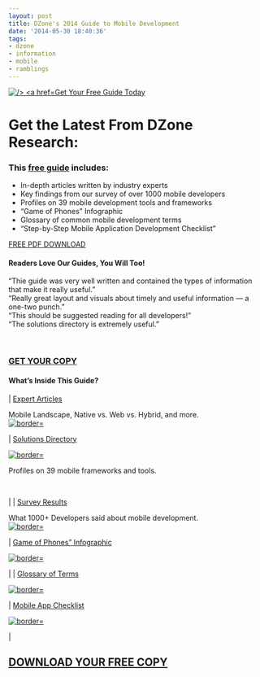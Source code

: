 ```yaml
---
layout: post
title: DZone's 2014 Guide to Mobile Development
date: '2014-05-30 18:40:36'
tags:
- dzone
- information
- mobile
- ramblings
---
```


[ ![ /> </a><br />
<a href=](http://dzone.com/sites/all/files/mobile-guide-cover_2.png)Get Your Free Guide Today](http://www.dzone.com/research/guide-to-mobile-development?utm_source=mvb&utm_medium=blog&utm_campaign=Simon_Jackson)

# Get the Latest From DZone Research:

### This [free guide](http://www.dzone.com/research/guide-to-mobile-development?utm_source=mvb&utm_medium=blog&utm_campaign=Simon_Jackson) includes:

- In-depth articles written by industry experts
- Key findings from our survey of over 1000 mobile developers
- Profiles on 39 mobile development tools and frameworks
- “Game of Phones” Infographic
- Glossary of common mobile development terms
- “Step-by-Step Mobile Application Development Checklist”

[FREE PDF DOWNLOAD](http://www.dzone.com/research/guide-to-mobile-development?utm_source=mvb&utm_medium=blog&utm_campaign=Simon_Jackson)

#### Readers Love Our Guides, You Will Too!

“Thie guide was very well written and contained the types of information that make it really useful.”  
“Really great layout and visuals about timely and useful information — a one-two punch.”  
“This should be suggested reading for all developers!”  
“The solutions directory is extremely useful.”

&nbsp;

### [GET YOUR COPY](http://www.dzone.com/research/guide-to-mobile-development?utm_source=mvb&utm_medium=blog&utm_campaign=Simon_Jackson)

#### 

#### What’s Inside This Guide?

| [Expert Articles](http://library.dzone.com/assets/request/whitepaper/169291?utm_source=dzone&utm_medium=landing-page&utm_campaign=MobileGuide)

Mobile Landscape, Native vs. Web vs. Hybrid, and more.  
[![ border=](http://dzone.com/sites/all/files/article_0.png)](http://library.dzone.com/assets/request/whitepaper/169291?utm_source=dzone&utm_medium=landing-page&utm_campaign=MobileGuide)

 | [Solutions Directory](http://library.dzone.com/assets/request/whitepaper/169291?utm_source=dzone&utm_medium=landing-page&utm_campaign=MobileGuide)

[![ border=](http://dzone.com/sites/all/files/directory_0.png)](http://library.dzone.com/assets/request/whitepaper/169291?utm_source=dzone&utm_medium=landing-page&utm_campaign=MobileGuide)

Profiles on 39 mobile frameworks and tools.

&nbsp;

 |
| [Survey Results](http://library.dzone.com/assets/request/whitepaper/169291?utm_source=dzone&utm_medium=landing-page&utm_campaign=MobileGuide)

What 1000+ Developers said about mobile development.  
[![ border=](http://dzone.com/sites/all/files/results_0.png)](http://library.dzone.com/assets/request/whitepaper/169291?utm_source=dzone&utm_medium=landing-page&utm_campaign=MobileGuide)

 | [Game of Phones” Infographic](http://library.dzone.com/assets/request/whitepaper/169291?utm_source=dzone&utm_medium=landing-page&utm_campaign=MobileGuide)

[![ border=](http://dzone.com/sites/all/files/inforgraphic_0.png)](http://library.dzone.com/assets/request/whitepaper/169291?utm_source=dzone&utm_medium=landing-page&utm_campaign=MobileGuide)

 |
| [Glossary of Terms](http://library.dzone.com/assets/request/whitepaper/169291?utm_source=dzone&utm_medium=landing-page&utm_campaign=MobileGuide)

[![ border=](http://dzone.com/sites/all/files/glossary_0.png)](http://library.dzone.com/assets/request/whitepaper/169291?utm_source=dzone&utm_medium=landing-page&utm_campaign=MobileGuide)

 | [Mobile App Checklist](http://library.dzone.com/assets/request/whitepaper/169291?utm_source=dzone&utm_medium=landing-page&utm_campaign=MobileGuide)

[![ border=](http://dzone.com/sites/all/files/checklist_0.png)](http://library.dzone.com/assets/request/whitepaper/169291?utm_source=dzone&utm_medium=landing-page&utm_campaign=MobileGuide)

 |

## [DOWNLOAD YOUR FREE COPY](http://www.dzone.com/research/guide-to-mobile-development?utm_source=mvb&utm_medium=blog&utm_campaign=Simon_Jackson)
